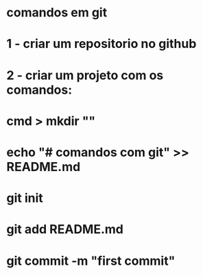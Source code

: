 # comandos em git


# 1 - criar um repositorio no github
# 2 - criar um projeto com os comandos: 
#   cmd > mkdir "<projeto>"
#         echo "# comandos com git" >> README.md
#         git init
#         git add README.md
#         git commit -m "first commit"
#

